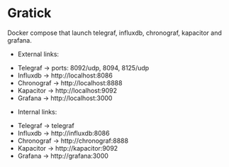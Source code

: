 # Gratick


Docker compose that launch telegraf, influxdb, chronograf, kapacitor and grafana.

* External links:

- Telegraf   ->  ports: 8092/udp, 8094, 8125/udp
- Influxdb   ->  http://localhost:8086
- Chronograf ->  http://localhost:8888
- Kapacitor  ->  http://localhost:9092
- Grafana    ->  http://localhost:3000

* Internal links:

- Telegraf   ->  telegraf
- Influxdb   ->  http://influxdb:8086
- Chronograf ->  http://chronograf:8888
- Kapacitor  ->  http://kapacitor:9092
- Grafana    ->  http://grafana:3000





